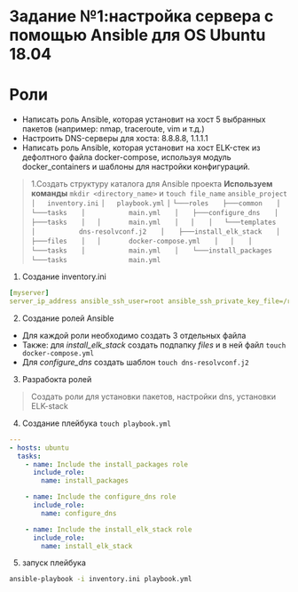 # Задание №1:настройка сервера с помощью Ansible для OS Ubuntu 18.04

# Роли
- Написать роль Ansible, которая установит на хост 5 выбранных пакетов (например: nmap, traceroute, vim и т.д.)
- Настроить DNS-серверы для хоста: 8.8.8.8, 1.1.1.1
- Написать роль Ansible, которая установит на хост ELK-стек из дефолтного файла docker-compose, используя модуль docker_containers и шаблоны для настройки конфигураций.

> 1.Создать структуру каталога для Ansible проекта
**Используем команды** `mkdir <directory_name>` и `touch file_name`
`ansible_project`
`│   inventory.ini`
`│   playbook.yml`
`│`
`└───roles`
`   ├───common`
`   │   └───tasks`
`   │           main.yml`
`   │`
`   ├───configure_dns`
`   │   ├───tasks`
`   │   │       main.yml`
`   │   │`
`   │   └───templates`
`   │           dns-resolvconf.j2`
`   │`
`   ├───install_elk_stack`
`   │   ├───files`
`   │   │       docker-compose.yml`
`   │   │`
`   │   └───tasks`
`   │           main.yml`
`   │`
`   └───install_packages`
`       └───tasks`
`               main.yml`

1. Создание inventory.ini
```yaml
[myserver]
server_ip_address ansible_ssh_user=root ansible_ssh_private_key_file=/root/.ssh/id_rsa
```

2. Создание ролей Ansible
- Для каждой роли необходимо создать 3 отдельных файла
- Также: для *install_elk_stack* создать подпапку *files* и в ней файл `touch docker-compose.yml`  
- Для *configure_dns* создать шаблон `touch dns-resolvconf.j2`
3. Разрабокта ролей
>Создать роли для установки пакетов, настройки dns, установки ELK-stack
4. Создание плейбука `touch playbook.yml` 


```yaml
---
- hosts: ubuntu
  tasks:
    - name: Include the install_packages role
      include_role:
        name: install_packages

    - name: Include the configure_dns role
      include_role:
        name: configure_dns

    - name: Include the install_elk_stack role
      include_role:
        name: install_elk_stack
```
5. запуск плейбука
```bash
ansible-playbook -i inventory.ini playbook.yml
```

